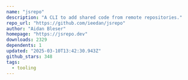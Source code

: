 ```yaml
---
name: "jsrepo"
description: "A CLI to add shared code from remote repositories."
repo_url: "https://github.com/ieedan/jsrepo"
author: "Aidan Bleser"
homepage: "https://jsrepo.dev"
downloads: 2329
dependents: 1
updated: "2025-03-10T13:42:30.943Z"
github_stars: 348
tags: 
  - tooling
---
```

